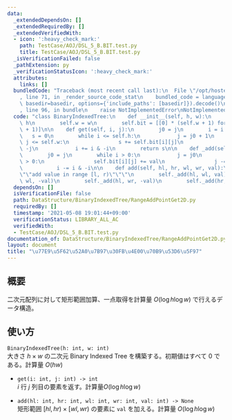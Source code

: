 ```yaml
---
data:
  _extendedDependsOn: []
  _extendedRequiredBy: []
  _extendedVerifiedWith:
  - icon: ':heavy_check_mark:'
    path: TestCase/AOJ/DSL_5_B.BIT.test.py
    title: TestCase/AOJ/DSL_5_B.BIT.test.py
  _isVerificationFailed: false
  _pathExtension: py
  _verificationStatusIcon: ':heavy_check_mark:'
  attributes:
    links: []
  bundledCode: "Traceback (most recent call last):\n  File \"/opt/hostedtoolcache/Python/3.10.2/x64/lib/python3.10/site-packages/onlinejudge_verify/documentation/build.py\"\
    , line 71, in _render_source_code_stat\n    bundled_code = language.bundle(stat.path,\
    \ basedir=basedir, options={'include_paths': [basedir]}).decode()\n  File \"/opt/hostedtoolcache/Python/3.10.2/x64/lib/python3.10/site-packages/onlinejudge_verify/languages/python.py\"\
    , line 96, in bundle\n    raise NotImplementedError\nNotImplementedError\n"
  code: "class BinaryIndexedTree:\n    def __init__(self, h, w):\n        self.h =\
    \ h\n        self.w = w\n        self.bit = [[0] * (self.w + 1) for _ in range(self.h\
    \ + 1)]\n\n    def get(self, i, j):\n        j0 = j\n        i = i + 1\n     \
    \   s = 0\n        while i <= self.h:\n            j = j0 + 1\n            while\
    \ j <= self.w:\n                s += self.bit[i][j]\n                j += j &\
    \ -j\n            i += i & -i\n        return s\n\n    def _add(self, i, j, val):\n\
    \        j0 = j\n        while i > 0:\n            j = j0\n            while j\
    \ > 0:\n                self.bit[i][j] += val\n                j -= j & -j\n \
    \           i -= i & -i\n\n    def add(self, hl, hr, wl, wr, val):\n        \"\
    \"\"add value in range [l, r)\"\"\"\n        self._add(hl, wl, val)\n        self._add(hr,\
    \ wl, -val)\n        self._add(hl, wr, -val)\n        self._add(hr, wr, val)\n"
  dependsOn: []
  isVerificationFile: false
  path: DataStructure/BinaryIndexedTree/RangeAddPointGet2D.py
  requiredBy: []
  timestamp: '2021-05-08 19:01:44+09:00'
  verificationStatus: LIBRARY_ALL_AC
  verifiedWith:
  - TestCase/AOJ/DSL_5_B.BIT.test.py
documentation_of: DataStructure/BinaryIndexedTree/RangeAddPointGet2D.py
layout: document
title: "\u77E9\u5F62\u52A0\u7B97\u30FB\u4E00\u70B9\u53D6\u5F97"
---
```


## 概要
二次元配列に対して矩形範囲加算、一点取得を計算量 $O(\log h\log w)$ で行えるデータ構造。

## 使い方
`BinaryIndexedTree(h: int, w: int)`  
大きさ $h × w$ の二次元 Binary Indexed Tree を構築する。初期値はすべて $0$ である。計算量 $O(hw)$

- `get(i: int, j: int) -> int`  
$i$ 行 $j$ 列目の要素を返す。計算量$O(\log h\log w)$

- `add(hl: int, hr: int, wl: int, wr: int, val: int) -> None`  
矩形範囲 $\lbrack hl, hr) × \lbrack wl, wr)$ の要素に `val` を加える。計算量 $O(\log h\log w)$
